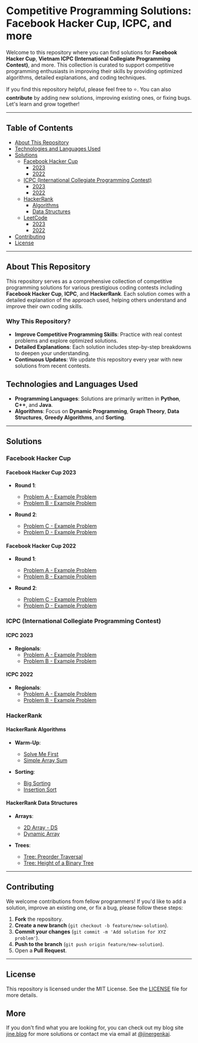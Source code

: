 # Competitive Programming Solutions: Facebook Hacker Cup, ICPC, and more

Welcome to this repository where you can find solutions for **Facebook Hacker Cup**, **Vietnam ICPC (International Collegiate Programming Contest)**, and more. This collection is curated to support competitive programming enthusiasts in improving their skills by providing optimized algorithms, detailed explanations, and coding techniques.

If you find this repository helpful, please feel free to ⭐️. You can also **contribute** by adding new solutions, improving existing ones, or fixing bugs. Let's learn and grow together!

---

## Table of Contents

- [About This Repository](#about-this-repository)
- [Technologies and Languages Used](#technologies-and-languages-used)
- [Solutions](#solutions)
  - [Facebook Hacker Cup](#facebook-hacker-cup)
    - [2023](#facebook-hacker-cup-2023)
    - [2022](#facebook-hacker-cup-2022)
  - [ICPC (International Collegiate Programming Contest)](#icpc)
    - [2023](#icpc-2023)
    - [2022](#icpc-2022)
  - [HackerRank](#hackerrank)
    - [Algorithms](#hackerrank-algorithms)
    - [Data Structures](#hackerrank-data-structures)
  - [LeetCode](#leetcode)
    - [2023](#leetcode-2023)
    - [2022](#leetcode-2022)
- [Contributing](#contributing)
- [License](#license)

---

## About This Repository

This repository serves as a comprehensive collection of competitive programming solutions for various prestigious coding contests including **Facebook Hacker Cup**, **ICPC**, and **HackerRank**. Each solution comes with a detailed explanation of the approach used, helping others understand and improve their own coding skills.

### Why This Repository?

- **Improve Competitive Programming Skills**: Practice with real contest problems and explore optimized solutions.
- **Detailed Explanations**: Each solution includes step-by-step breakdowns to deepen your understanding.
- **Continuous Updates**: We update this repository every year with new solutions from recent contests.

## Technologies and Languages Used

- **Programming Languages**: Solutions are primarily written in **Python**, **C++**, and **Java**.
- **Algorithms**: Focus on **Dynamic Programming**, **Graph Theory**, **Data Structures**, **Greedy Algorithms**, and **Sorting**.

---

## Solutions

### Facebook Hacker Cup

#### Facebook Hacker Cup 2023
- **Round 1**:
  - [Problem A - Example Problem](path/to/solution)  
  - [Problem B - Example Problem](path/to/solution)  

- **Round 2**:
  - [Problem C - Example Problem](path/to/solution)  
  - [Problem D - Example Problem](path/to/solution)

#### Facebook Hacker Cup 2022
- **Round 1**:
  - [Problem A - Example Problem](path/to/solution)  
  - [Problem B - Example Problem](path/to/solution)

- **Round 2**:
  - [Problem C - Example Problem](path/to/solution)  
  - [Problem D - Example Problem](path/to/solution)

### ICPC (International Collegiate Programming Contest)

#### ICPC 2023
- **Regionals**:
  - [Problem A - Example Problem](path/to/solution)
  - [Problem B - Example Problem](path/to/solution)

#### ICPC 2022
- **Regionals**:
  - [Problem A - Example Problem](path/to/solution)
  - [Problem B - Example Problem](path/to/solution)

### HackerRank

#### HackerRank Algorithms
- **Warm-Up**:
  - [Solve Me First](path/to/solution)
  - [Simple Array Sum](path/to/solution)

- **Sorting**:
  - [Big Sorting](path/to/solution)
  - [Insertion Sort](path/to/solution)

#### HackerRank Data Structures
- **Arrays**:
  - [2D Array - DS](path/to/solution)
  - [Dynamic Array](path/to/solution)

- **Trees**:
  - [Tree: Preorder Traversal](path/to/solution)
  - [Tree: Height of a Binary Tree](path/to/solution)

---

## Contributing

We welcome contributions from fellow programmers! If you'd like to add a solution, improve an existing one, or fix a bug, please follow these steps:

1. **Fork** the repository.
2. **Create a new branch** (`git checkout -b feature/new-solution`).
3. **Commit your changes** (`git commit -m 'Add solution for XYZ problem'`).
4. **Push to the branch** (`git push origin feature/new-solution`).
5. Open a **Pull Request**.

---

## License

This repository is licensed under the MIT License. See the [LICENSE](LICENSE) file for more details.

## More

If you don't find what you are looking for, you can check out my blog site [jine.blog](https://www.example.com) for more solutions or contact me via email at [@jinergenkai](mailto:jinergenkai@gmail.com).
```